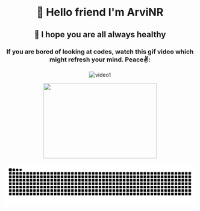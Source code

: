 <h1 align="center">👋 Hello friend I'm ArviNR</h1>
<h2 align="center">🤗 I hope you are all always healthy</h2>

<h3 align="center">If you are bored of looking at codes, watch this gif video which might refresh your mind. Peace✌️:</h3>

<p align="center"><img src="https://media.giphy.com/media/v1.Y2lkPTc5MGI3NjExYWE3azJvd2NtZ3VtbzA1ZW40cmFxd283dGIybGhrcnY5Y2tocmowNSZlcD12MV9naWZzX3NlYXJjaCZjdD1n/798oH0WDEQnicM4857/giphy.gif" alt="video1" /></p>

<p align="center"><img src="src/earthParadiseEdit.gif" style="width: 300px; height: 200px; object-fit: cover;"/></p>

<img src="https://raw.githubusercontent.com/arvinr16/arvinr16/output/snake.svg" alt="snakeAnimation" />

###

<!-- <h2 align="center">🌐 Socials:</h2>
<p align="center">
    <a href="https://stackoverflow.com/users/31154012">
        <img src="https://img.shields.io/badge/-Stackoverflow-FE7A16?logo=stack-overflow&logoColor=white" />
    </a>
    <a href="mailto:email@gmail.com">
        <img src="https://img.shields.io/badge/Email-D14836?logo=gmail&logoColor=white" />
    </a>
</p> -->

<!-- <h2 align="center">💻 Tech Stack:</h2>
<p align="center">
    <img src="https://img.shields.io/badge/html5-%23E34F26.svg?style=for-the-badge&logo=html5&logoColor=white" />
    <img src="https://img.shields.io/badge/css3-%231572B6.svg?style=for-the-badge&logo=css3&logoColor=white" />
    <img src="https://img.shields.io/badge/javascript-%23323330.svg?style=for-the-badge&logo=javascript&logoColor=%23F7DF1E" />
    <img src="https://img.shields.io/badge/c-%2300599C.svg?style=for-the-badge&logo=c&logoColor=white" />
    <img src="https://img.shields.io/badge/git-%23F05033.svg?style=for-the-badge&logo=git&logoColor=white" />
    <img src="https://img.shields.io/badge/github-%23121011.svg?style=for-the-badge&logo=github&logoColor=white" />
    <img src="https://img.shields.io/badge/cisco-%23049fd9.svg?style=for-the-badge&logo=cisco&logoColor=black" />
    <img src="https://img.shields.io/badge/figma-%23F24E1E.svg?style=for-the-badge&logo=figma&logoColor=white" />
</p> -->

<!-- <h2 align="center">📊 GitHub Stats:</h2>
<p align="center">
    <img src="https://github-readme-stats.vercel.app/api?username=arvinr16&theme=apprentice&hide_border=false&include_all_commits=false&count_private=false" /><br/>
    <img src="https://nirzak-streak-stats.vercel.app/?user=arvinr16&theme=apprentice&hide_border=false" /><br/>
    <img src="https://github-readme-stats.vercel.app/api/top-langs/?username=arvinr16&theme=apprentice&hide_border=false&include_all_commits=false&count_private=false&layout=compact" />
</p> -->

<!-- <h2 align="center">🏆 GitHub Trophies</h2>
<p align="center">
    <img src="https://github-profile-trophy.vercel.app/?username=arvinr16&theme=ambient_gradient&no-frame=true&no-bg=false&margin-w=4" />
</p> -->


<!-- Proudly created with GPRM ( https://gprm.itsvg.in ) -->

<!-- ![image profile](material/Screenshot%202025-01-07%20205405.png)
![initial d gif](https://media0.giphy.com/media/v1.Y2lkPTc5MGI3NjExb3FnOTM0Mm91NGs2NDg2cGxtOWd3MnhxM3l5eGQ2eGE3eG9menQ4NCZlcD12MV9pbnRlcm5hbF9naWZfYnlfaWQmY3Q9Zw/uZ7ujnSoXlt28/giphy.gif)![kenshin gif](https://media2.giphy.com/media/v1.Y2lkPTc5MGI3NjExbDgydXE0cTdqbGU3NWx2aGFsc25kY3E0OWcxc2F0NXNzbmd5eHQycCZlcD12MV9pbnRlcm5hbF9naWZfYnlfaWQmY3Q9Zw/eo8UrZwpvjPHi/giphy.gif) -->
